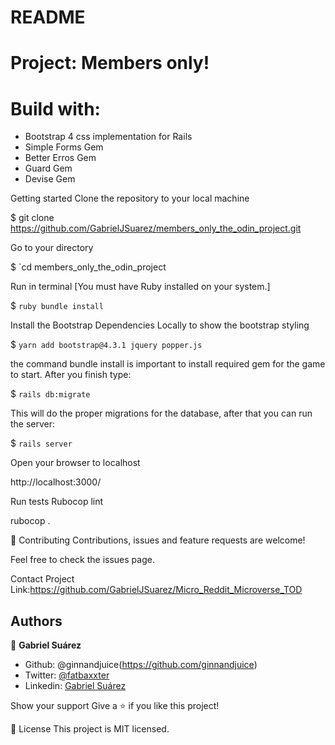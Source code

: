 # README
# Project: Members only!

# Build with: 

- Bootstrap 4 css implementation for Rails
- Simple Forms Gem
- Better Erros Gem
- Guard Gem
- Devise Gem

Getting started
Clone the repository to your local machine

$ git clone https://github.com/GabrielJSuarez/members_only_the_odin_project.git

Go to your directory

$ `cd members_only_the_odin_project

Run in terminal [You must have Ruby installed on your system.]

$ `ruby bundle install`

Install the Bootstrap Dependencies Locally to show the bootstrap styling

$ `yarn add bootstrap@4.3.1 jquery popper.js`

the command bundle install is important to install required gem for the game to start. After you finish type:

$ `rails db:migrate`

This will do the proper migrations for the database, after that you can run the server:

$ `rails server`

Open your browser to localhost

http://localhost:3000/

Run tests
Rubocop lint

rubocop .

🤝 Contributing
Contributions, issues and feature requests are welcome!

Feel free to check the issues page.

Contact
Project Link:https://github.com/GabrielJSuarez/Micro_Reddit_Microverse_TOD

## Authors

👤 **Gabriel Suárez**

- Github: @ginnandjuice(https://github.com/ginnandjuice)
- Twitter: [@fatbaxxter](https://twitter.com/fatbaxxter)
- Linkedin: [Gabriel Suárez](https://www.linkedin.com/in/gabriel-ginn-suarez/)


Show your support
Give a ⭐️ if you like this project!

📝 License
This project is MIT licensed.
